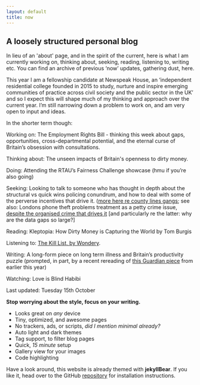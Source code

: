 ```yaml
---
layout: default
title: now
---
```



## A loosely structured personal blog
 
In lieu of an 'about' page, and in the spirit of the current, here is what I am currently working on, thinking about, seeking, reading, listening to, writing etc. You can find an archive of previous ‘now’ updates, gathering dust, here.

This year I am a fellowship candidate at Newspeak House, an ‘independent residential college founded in 2015 to study, nurture and inspire emerging communities of practice across civil society and the public sector in the UK’ and so I expect this will shape much of my thinking and approach over the current year. I’m still narrowing down a problem to work on, and am very open to input and ideas.

In the shorter term though: 

Working on: The Employment Rights Bill - thinking this week about gaps, opportunities, cross-departmental potential, and the eternal curse of Britain’s obsession with consultations.

Thinking about: The unseen impacts of Britain's openness to dirty money.

Doing: Attending the RTAU’s Fairness Challenge showcase (hmu if you’re also going)

Seeking: Looking to talk to someone who has thought in depth about the structural vs quick wins policing conundrum, and how to deal with some of the perverse incentives that drive it. ([more here re county lines gangs](https://www.tandfonline.com/doi/full/10.1080/10439463.2023.2223341); see also: Londons phone theft problems treatment as a petty crime issue, [despite the organised crime that drives it](https://www.ibtimes.co.uk/cybersecurity-expert-reveals-why-more-more-stolen-phones-london-are-ending-china-1726329) [and particularly re the latter: why are the data gaps so large?]

Reading: Kleptopia: How Dirty Money is Capturing the World by Tom Burgis

Listening to: [The Kill List, by Wondery](https://wondery.com/shows/kill-list/). 

Writing: A long-form piece on long term illness and Britain’s productivity puzzle (prompted, in part, by a recent rereading of [this Guardian piece](https://www.theguardian.com/society/2023/dec/24/500000-under-35s-out-of-work-long-term-illness-uk) from earlier this year)

Watching: Love is Blind Habibi

Last updated: Tuesday 15th October



**Stop worrying about the style, focus on your writing.**

- Looks great on *any* device
- Tiny, optimized, and awesome pages
- No trackers, ads, or scripts, *did I mention minimal already?*
- Auto light and dark themes
- Tag support, to filter blog pages
- Quick, *15 minute* setup
- Gallery view for your images
- Code highlighting

Have a look around, this website is already themed with **jekyllBear**. If you like it, head over to the GitHub [repository](https://github.com/knhash/jekyllBear) for installation instructions.
